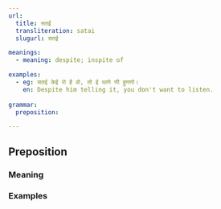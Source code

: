 ```yaml
---
url:
  title: सतई
  transliteration: satai
  slugurl: सतई

meanings:
  - meaning: despite; inspite of

examples:
  - eg: सतई केई रो है वो, तो ई थाणे णी हुणणो। 
    en: Despite him telling it, you don't want to listen. 
    
grammar:
  preposition:

---
```


## Preposition
### Meaning
<meaning :meanings="meanings" :url="url"></meaning>

### Examples
<eg :eg="examples" :url="url"></eg>

<!-- ### Synonyms
<syn :syn="synonyms" :url="url"></syn> -->

<!-- ### Antonyms
<ant :ant="antonyms" :url="url"></ant> -->
